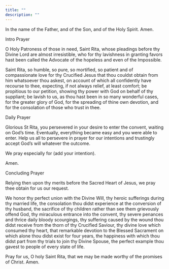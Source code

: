 ```yaml
---
title: ""
description: ""
---
```


In the name of the Father, and of the Son, and of the Holy Spirit. Amen.

Intro Prayer

O Holy Patroness of those in need, Saint Rita, whose pleadings before thy Divine Lord are almost irresistible, who for thy lavishness in granting favors hast been called the Advocate of the hopeless and even of the Impossible.

Saint Rita, so humble, so pure, so mortified, so patient and of compassionate love for thy Crucified Jesus that thou couldst obtain from him whatsoever thou askest, on account of which all confidently have recourse to thee, expecting, if not always relief, at least comfort; be propitious to our petition, showing thy power with God on behalf of thy suppliant; be lavish to us, as thou hast been in so many wonderful cases, for the greater glory of God, for the spreading of thine own devotion, and for the consolation of those who trust in thee.

Daily Prayer

Glorious St Rita, you persevered in your desire to enter the convent, waiting on God’s time. Eventually, everything became easy and you were able to enter. Help us all to persevere in prayer for our intentions and trustingly accept God’s will whatever the outcome.

We pray especially for (add your intention).

Amen.

Concluding Prayer

Relying then upon thy merits before the Sacred Heart of Jesus, we pray thee obtain for us our request.

We honor thy perfect union with the Divine Will, thy heroic sufferings during thy married life, the consolation thou didst experience at the conversion of thy husband, the sacrifice of thy children rather than see them grievously offend God, thy miraculous entrance into the convent, thy severe penances and thrice daily bloody scourgings, thy suffering caused by the wound thou didst receive from the thorn of thy Crucified Saviour, thy divine love which consumed thy heart, that remarkable devotion to the Blessed Sacrament on which alone thou didst exist for four years, the happiness with which thou didst part from thy trials to join thy Divine Spouse, the perfect example thou gavest to people of every state of life.

Pray for us, O holy Saint Rita, that we may be made worthy of the promises of Christ. Amen.
